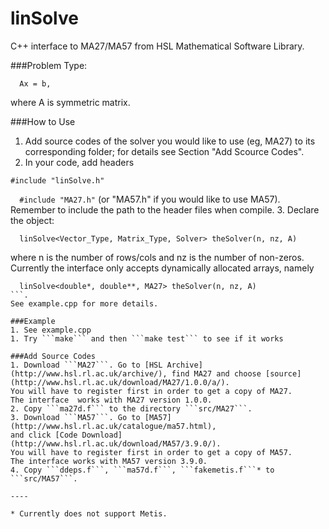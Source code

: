 linSolve
=====

C++ interface to MA27/MA57 from HSL Mathematical Software Library.

###Problem Type:
```
  Ax = b,
```
where A is symmetric matrix.

###How to Use
1. Add source codes of the solver you would like to use (eg, MA27) to its corresponding folder; for details see Section "Add Scource Codes".
2. In your code, add headers 

  ```#include "linSolve.h"```

  ```   #include "MA27.h" ``` (or "MA57.h" if you would like to use MA57).  
  Remember to include the path to the header files when compile.
3. Declare the object:
  ```
    linSolve<Vector_Type, Matrix_Type, Solver> theSolver(n, nz, A)
  ```
  where n is the number of rows/cols and nz is the number of non-zeros. 
  Currently the interface only accepts dynamically allocated arrays, namely
  ```
    linSolve<double*, double**, MA27> theSolver(n, nz, A)
  ```.
  See example.cpp for more details.

###Example
1. See example.cpp
1. Try ```make``` and then ```make test``` to see if it works

###Add Source Codes
1. Download ```MA27```. Go to [HSL Archive](http://www.hsl.rl.ac.uk/archive/), find MA27 and choose [source](http://www.hsl.rl.ac.uk/download/MA27/1.0.0/a/).
You will have to register first in order to get a copy of MA27.
The interface  works with MA27 version 1.0.0.
2. Copy ```ma27d.f``` to the directory ```src/MA27```.
3. Download ```MA57```. Go to [MA57](http://www.hsl.rl.ac.uk/catalogue/ma57.html), 
and click [Code Download](http://www.hsl.rl.ac.uk/download/MA57/3.9.0/). 
You will have to register first in order to get a copy of MA57.
The interface works with MA57 version 3.9.0.
4. Copy ```ddeps.f```, ```ma57d.f```, ```fakemetis.f```* to ```src/MA57```.

----

* Currently does not support Metis.
